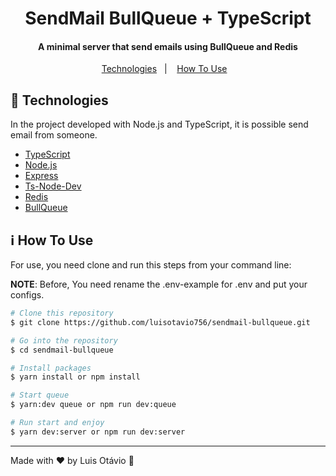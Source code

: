 <h1  align="center">SendMail BullQueue + TypeScript</h1>
<h4  align="center">A minimal server that send emails using BullQueue and Redis</h4>
<p  align="center">
  <a  href="#rocket-technologies">Technologies</a>&nbsp;&nbsp;&nbsp;|&nbsp;&nbsp;&nbsp;
  <a  href="#information_source-how-to-use">How To Use</a>&nbsp;&nbsp;&nbsp;
</p>

## :rocket: Technologies

In the project developed with Node.js and TypeScript, it is possible send email from someone.

- [TypeScript](https://www.typescriptlang.org/)
- [Node.js](https://nodejs.org/en/)
- [Express](https://expressjs.com/pt-br/)
- [Ts-Node-Dev](https://www.npmjs.com/package/ts-node-dev)
- [Redis](https://redis.io/)
- [BullQueue](https://github.com/OptimalBits/bull)

## :information_source: How To Use

For use, you need clone and run this steps from your command line:

**NOTE**: Before, You need rename the .env-example for .env and put your configs.

```bash
# Clone this repository
$ git clone https://github.com/luisotavio756/sendmail-bullqueue.git

# Go into the repository
$ cd sendmail-bullqueue

# Install packages
$ yarn install or npm install

# Start queue
$ yarn:dev queue or npm run dev:queue

# Run start and enjoy
$ yarn dev:server or npm run dev:server

```
---

Made with ♥ by Luis Otávio :rocket:
